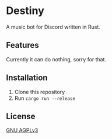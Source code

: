 # Destiny

A music bot for Discord written in Rust.

## Features

Currently it can do nothing, sorry for that.

## Installation

1. Clone this repository
2. Run `cargo run --release`

## License

[GNU AGPLv3](./LICENSE)
